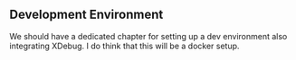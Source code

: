 
## Development Environment

We should have a dedicated chapter for setting up a dev environment also integrating XDebug. I do think that this will be a docker setup.
